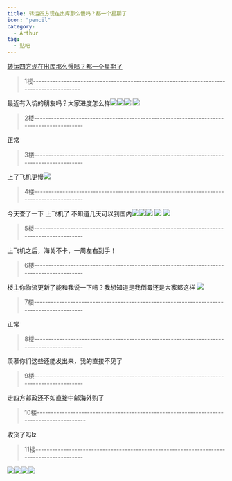 ```yaml
---
title: 转运四方现在出库那么慢吗？都一个星期了
icon: "pencil"
category:
  - Arthur
tag:
  - 贴吧
---
```


[转运四方现在出库那么慢吗？都一个星期了](https://tieba.baidu.com/p/7151308892?pid=137035400007&cid=0#137035400007)


>1楼-----------------------------------------------------------------------------------------

最近有入坑的朋友吗？大家进度怎么样![](https://gsp0.baidu.com/5aAHeD3nKhI2p27j8IqW0jdnxx1xbK/tb/editor/images/client/image_emoticon23.png)![](https://gsp0.baidu.com/5aAHeD3nKhI2p27j8IqW0jdnxx1xbK/tb/editor/images/client/image_emoticon23.png)![](https://gsp0.baidu.com/5aAHeD3nKhI2p27j8IqW0jdnxx1xbK/tb/editor/images/client/image_emoticon23.png)
![](http://tiebapic.baidu.com/forum/w%3D580/sign=2999e7a9c600baa1ba2c47b37711b9b1/91871efa513d2697ef4a221842fbb2fb4216d841.jpg?tbpicau=2023-09-06-05_c16bba2ddc6d942532ef77bb4cb790dd)

>2楼-----------------------------------------------------------------------------------------

正常

>3楼-----------------------------------------------------------------------------------------

上了飞机更慢![](https://gsp0.baidu.com/5aAHeD3nKhI2p27j8IqW0jdnxx1xbK/tb/editor/images/client/image_emoticon33.png)

>4楼-----------------------------------------------------------------------------------------

今天查了一下 上飞机了 不知道几天可以到国内![](https://gsp0.baidu.com/5aAHeD3nKhI2p27j8IqW0jdnxx1xbK/tb/editor/images/client/image_emoticon1.png)![](https://gsp0.baidu.com/5aAHeD3nKhI2p27j8IqW0jdnxx1xbK/tb/editor/images/client/image_emoticon1.png)![](https://gsp0.baidu.com/5aAHeD3nKhI2p27j8IqW0jdnxx1xbK/tb/editor/images/client/image_emoticon1.png)
![](http://tiebapic.baidu.com/forum/w%3D580/sign=e732ef999d13632715edc23ba18ea056/0b423bf5e0fe99254adc1a1523a85edf8cb1710a.jpg?tbpicau=2023-09-06-05_f8ec0073bc1d23feec296bd3617ca8fd)
![](http://tiebapic.baidu.com/forum/w%3D580/sign=7f8db0517c600c33f079dec02a4d5134/705f810a304e251f812497bdb086c9177e3e530a.jpg?tbpicau=2023-09-06-05_49c6070c14179c0e7775e7017cc6e434)

>5楼-----------------------------------------------------------------------------------------

上飞机之后，海关不卡，一周左右到手！

>6楼-----------------------------------------------------------------------------------------

楼主你物流更新了能和我说一下吗？我想知道是我倒霉还是大家都这样
![](http://tiebapic.baidu.com/forum/w%3D580/sign=0d26bab1a04543a9f51bfac42e168a7b/3dbc872397dda144130b08f7a5b7d0a20df486e4.jpg?tbpicau=2023-09-06-05_54620b5d473b2a28aae4ba2b8d79cdcf)

>7楼-----------------------------------------------------------------------------------------

正常

>8楼-----------------------------------------------------------------------------------------

羡慕你们这些还能发出来，我的直接不见了

>9楼-----------------------------------------------------------------------------------------

走四方邮政还不如直接中邮海外购了

>10楼-----------------------------------------------------------------------------------------

收货了吗lz

>11楼-----------------------------------------------------------------------------------------

![](https://gsp0.baidu.com/5aAHeD3nKhI2p27j8IqW0jdnxx1xbK/tb/editor/images/client/image_emoticon40.png)![](https://gsp0.baidu.com/5aAHeD3nKhI2p27j8IqW0jdnxx1xbK/tb/editor/images/bearchildren/bearchildren_06.gif)![](https://gsp0.baidu.com/5aAHeD3nKhI2p27j8IqW0jdnxx1xbK/tb/editor/images/bearchildren/bearchildren_06.gif)![](https://gsp0.baidu.com/5aAHeD3nKhI2p27j8IqW0jdnxx1xbK/tb/editor/images/bearchildren/bearchildren_06.gif)
